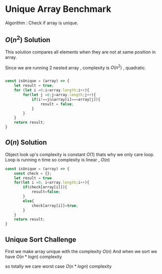 # Unique Array Benchmark 

Algorithm : Check if array is unique.



## $O(n^2)$ Solution 

This solution compares all elements when they are not at same position in array.


Since we are running 2 nested array , complexity is $O(n^2)$ , quadratic.


```js

const isUnique = (array) => {
    let result = true;
    for (let i =0;i<array.length;i++){
        for(let j =0;j<array.length;j++){
            if(i!==j&&array[i]===array[j]){
                result = false;
            }
        }
    }
    return result;
}

```


## $O(n)$ Solution 

Object look up's complexity is constant $O(1)$ thats why we only care loop. Loop is running n time so  complexity is linear , $O(n)$
```js
const isUnique = (array) => {
    const check = {};
    let result = true
    for(let i =0; i<array.length;i++){
        if(check[array[i]]){
            result=false;
        }
        else{
            check[array[i]]=true;
        }
    }
    return result;
}
```


## Unique Sort Challenge

First we make array unique with the complexity $O(n)$
And when we sort we have $O(n*logn)$ complexity

so totally we care worst case  $O(n*logn)$ complexity